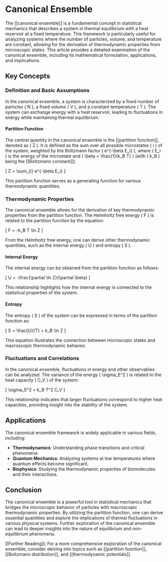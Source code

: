 
# Canonical Ensemble

The [[canonical ensemble]] is a fundamental concept in statistical mechanics that describes a system in thermal equilibrium with a heat reservoir at a fixed temperature. This framework is particularly useful for analyzing systems where the number of particles, volume, and temperature are constant, allowing for the derivation of thermodynamic properties from microscopic states. This article provides a detailed examination of the canonical ensemble, including its mathematical formulation, applications, and implications.

## Key Concepts

### Definition and Basic Assumptions

In the canonical ensemble, a system is characterized by a fixed number of particles \( N \), a fixed volume \( V \), and a constant temperature \( T \). The system can exchange energy with a heat reservoir, leading to fluctuations in energy while maintaining thermal equilibrium.

#### Partition Function

The central quantity in the canonical ensemble is the [[partition function]], denoted as \( Z \). It is defined as the sum over all possible microstates \( i \) of the system, weighted by the Boltzmann factor \( e^{-\beta E_i} \), where \( E_i \) is the energy of the microstate and \( \beta = \frac{1}{k_B T} \) (with \( k_B \) being the [[Boltzmann constant]]).

\[
Z = \sum_{i} e^{-\beta E_i}
\]

This partition function serves as a generating function for various thermodynamic quantities.

### Thermodynamic Properties

The canonical ensemble allows for the derivation of key thermodynamic properties from the partition function. The Helmholtz free energy \( F \) is related to the partition function by the equation:

\[
F = -k_B T \ln Z
\]

From the Helmholtz free energy, one can derive other thermodynamic quantities, such as the internal energy \( U \) and entropy \( S \).

#### Internal Energy

The internal energy can be obtained from the partition function as follows:

\[
U = -\frac{\partial \ln Z}{\partial \beta}
\]

This relationship highlights how the internal energy is connected to the statistical properties of the system.

#### Entropy

The entropy \( S \) of the system can be expressed in terms of the partition function as:

\[
S = \frac{U}{T} + k_B \ln Z
\]

This equation illustrates the connection between microscopic states and macroscopic thermodynamic behavior.

### Fluctuations and Correlations

In the canonical ensemble, fluctuations in energy and other observables can be analyzed. The variance of the energy \( \sigma_E^2 \) is related to the heat capacity \( C_V \) of the system:

\[
\sigma_E^2 = k_B T^2 C_V
\]

This relationship indicates that larger fluctuations correspond to higher heat capacities, providing insight into the stability of the system.

## Applications

The canonical ensemble framework is widely applicable in various fields, including:

- **Thermodynamics**: Understanding phase transitions and critical phenomena.
- **Quantum Mechanics**: Analyzing systems at low temperatures where quantum effects become significant.
- **Biophysics**: Studying the thermodynamic properties of biomolecules and their interactions.

## Conclusion

The canonical ensemble is a powerful tool in statistical mechanics that bridges the microscopic behavior of particles with macroscopic thermodynamic properties. By utilizing the partition function, one can derive essential quantities and explore the implications of thermal fluctuations in various physical systems. Further exploration of the canonical ensemble can lead to deeper insights into the nature of equilibrium and non-equilibrium phenomena.

[[Further Reading]]: For a more comprehensive exploration of the canonical ensemble, consider delving into topics such as [[partition function]], [[Boltzmann distribution]], and [[thermodynamic potentials]].
